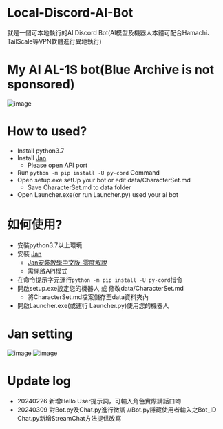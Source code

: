 # Local-Discord-AI-Bot
就是一個可本地執行的AI Discord Bot(AI模型及機器人本體可配合Hamachi、TailScale等VPN軟體進行異地執行)

# My AI AL-1S bot(Blue Archive is not sponsored)
![image](https://github.com/LilyRasPi0502/Local-Discord-AI-Bot/assets/115215163/716c66f2-f171-43b4-bb87-7cbdb19b33e8)


# How to used?
- Install python3.7
- Install [Jan](https://github.com/janhq/jan)
  - Please open API port
- Run `python -m pip install -U py-cord` Command
- Open setup.exe setUp your bot or edit data/CharacterSet.md
  - Save CharacterSet.md to data folder
- Open Launcher.exe(or run Launcher.py) used your ai bot

# 如何使用?
- 安裝python3.7以上環境
- 安裝 [Jan](https://github.com/janhq/jan)
  - [Jan安裝教學中文版-零度解說](https://www.youtube.com/watch?v=gf8Phs2YXWU)
  - 需開啟API模式
- 在命令提示字元運行`python -m pip install -U py-cord`指令
- 開啟setup.exe設定您的機器人 或 修改data/CharacterSet.md
  - 將CharacterSet.md檔案儲存至data資料夾內
- 開啟Launcher.exe(或運行 Launcher.py)使用您的機器人

# Jan setting
![image](https://github.com/LilyRasPi0502/Local-Discord-AI-Bot/assets/115215163/f96a8403-0d32-408e-95c7-8ecf263b44d9)
![image](https://github.com/LilyRasPi0502/Local-Discord-AI-Bot/assets/115215163/08ba0351-bdd4-4851-918d-e3ca9930f26d)

# Update log
- 20240226 新增Hello User提示詞，可輸入角色實際講話口吻
- 20240309 對Bot.py及Chat.py進行微調 //Bot.py隱藏使用者輸入之Bot_ID Chat.py新增StreamChat方法提供改寫
